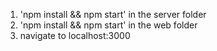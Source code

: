 1. 'npm install && npm start' in the server folder
2. 'npm install && npm start' in the web folder
3. navigate to localhost:3000
